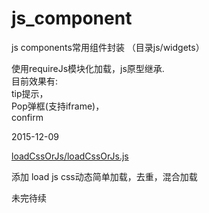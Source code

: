 # js_component
js components常用组件封装 （目录js/widgets） 

使用requireJs模块化加载，js原型继承.  
目前效果有:  
tip提示，  
Pop弹框(支持iframe)，  
confirm  

2015-12-09  

[loadCssOrJs/loadCssOrJs.js](https://github.com/huanglp47/js_component/tree/master/webApp/public/js/widgets/loadCssOrJs)  

添加 load js css动态简单加载，去重，混合加载

未完待续
